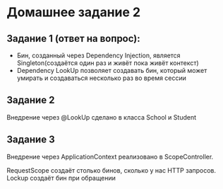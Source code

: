 # Домашнее задание 2

## Задание 1 (ответ на вопрос):
- Бин, созданный через Dependency Injection, является Singleton(создаётся один раз и живёт пока живёт контекст) 
- Dependency LookUp позволяет создавать бин, который может умирать и создаваться несколько раз во время сессии
## Задание 2
Внедрение через @LookUp сделано в класса School и Student
## Задание 3
Внедрение через ApplicationContext реализовано в ScopeController.

RequestScope создаёт столько бинов, сколько у нас HTTP запросов.
Lockup создаёт бин при обращении


